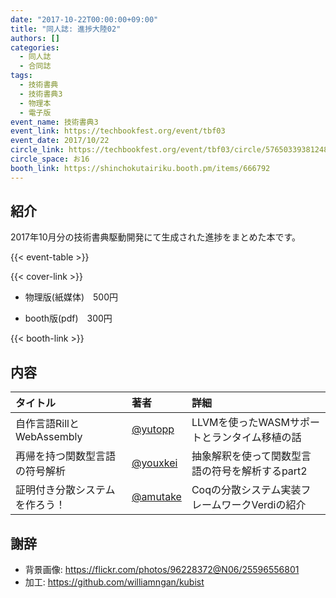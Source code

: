 ```yaml
---
date: "2017-10-22T00:00:00+09:00"
title: "同人誌: 進捗大陸02"
authors: []
categories:
  - 同人誌
  - 合同誌
tags:
  - 技術書典
  - 技術書典3
  - 物理本
  - 電子版
event_name: 技術書典3
event_link: https://techbookfest.org/event/tbf03
event_date: 2017/10/22
circle_link: https://techbookfest.org/event/tbf03/circle/5765033938124800
circle_space: お16
booth_link: https://shinchokutairiku.booth.pm/items/666792
---
```


## 紹介

2017年10月分の技術書典駆動開発にて生成された進捗をまとめた本です。

{{< event-table >}}

<div class="book-wrapper">
    <div class="cover">
        {{< cover-link >}}
    </div>
    <div class="text">
        <ul>
            <li>物理版(紙媒体)　500円</li>
        </ul>
        <ul>
            <li>booth版(pdf) 300円</li>
        </ul>
        {{< booth-link >}}
    </div>
</div>

## 内容

|タイトル|著者|詳細|
|:-|:-|:-|
|自作言語RillとWebAssembly|[@yutopp](https://github.com/yutopp)|LLVMを使ったWASMサポートとランタイム移植の話|
|再帰を持つ関数型言語の符号解析|[@youxkei](https://github.com/youxkei)|抽象解釈を使って関数型言語の符号を解析するpart2|
|証明付き分散システムを作ろう！|[@amutake](https://github.com/amutake)|Coqの分散システム実装フレームワークVerdiの紹介|

## 謝辞

- 背景画像: https://flickr.com/photos/96228372@N06/25596556801
- 加工: https://github.com/williamngan/kubist
